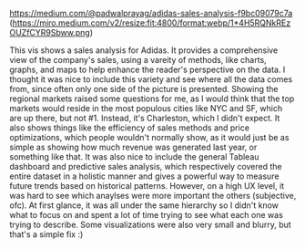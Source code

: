 https://medium.com/@padwalprayag/adidas-sales-analysis-f9bc09079c7a
(https://miro.medium.com/v2/resize:fit:4800/format:webp/1*4H5RQNkREzOUZfCYR9Sbww.png)

This vis shows a sales analysis for Adidas. It provides a comprehensive view of the company's sales, using a vareity of methods, like charts, graphs, and maps to help enhance the reader's perspective on the data. I thought it was nice to include this variety and see where all the data comes from, since often only one side of the picture is presented. Showing the regional markets raised some questions for me, as I would think that the top markets would reside in the most populous cities like NYC and SF, which are up there, but not #1. Instead, it's Charleston, which I didn't expect. It also shows things like the efficiency of sales methods and price optimizations, which people wouldn't normally show, as it would just be as simple as showing how much revenue was generated last year, or something like that. It was also nice to include the general Tableau dashboard and predictive sales analysis, which respectively covered the entire dataset in a holistic manner and gives a powerful way to measure future trends based on historical patterns. However, on a high UX level, it was hard to see which anaylses were more important the others (subjective, ofc). At first glance, it was all under the same hierarchy so I didn't know what to focus on and spent a lot of time trying to see what each one was trying to describe. Some visualizations were also very small and blurry, but that's a simple fix :)
